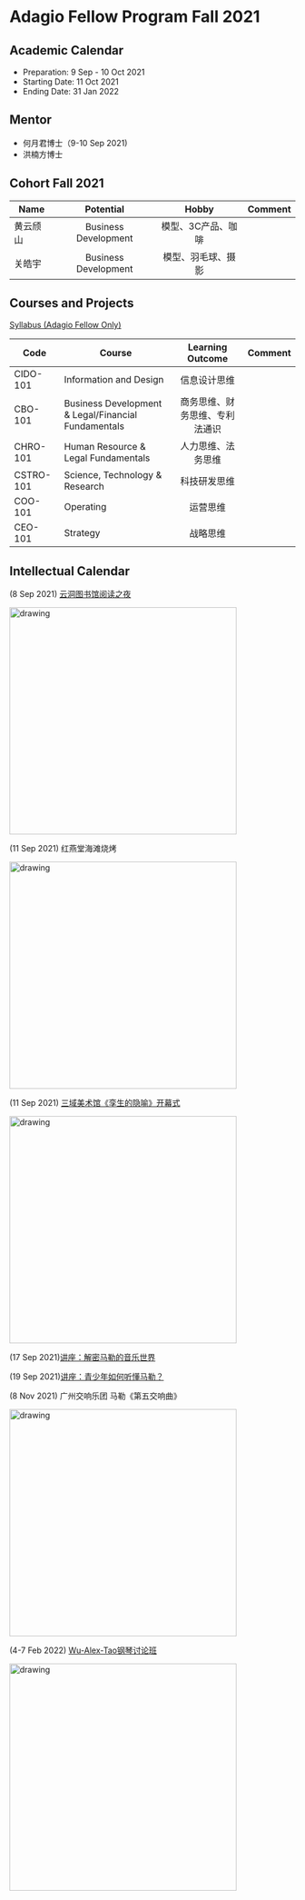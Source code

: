 # Adagio Fellow Program Fall 2021

## Academic Calendar

- Preparation: 9 Sep - 10 Oct 2021
- Starting Date: 11 Oct 2021
- Ending Date: 31 Jan 2022

## Mentor 

- 何月君博士（9-10 Sep 2021)
- 洪楠方博士

## Cohort Fall 2021

| Name | Potential | Hobby | Comment | 
| ---- | :----: | :----: | :----: |
| 黄云颀山 | Business Development | 模型、3C产品、咖啡 |  |
| 关皓宇 | Business Development | 模型、羽毛球、摄影 |  |

## Courses and Projects

[Syllabus (Adagio Fellow Only)](https://spepzt4wi1.feishu.cn/docs/doccndU6SqGO8ycISJIdBTJi5Tg#KSKnT8)

| Code | Course | Learning Outcome | Comment | 
| ---- | ---- | :----: | :----: |
| CIDO-101 | Information and Design | 信息设计思维 |  |
| CBO-101 | Business Development & Legal/Financial Fundamentals | 商务思维、财务思维、专利法通识 |  |
| CHRO-101 | Human Resource & Legal Fundamentals | 人力思维、法务思维 |  |
| CSTRO-101 | Science, Technology & Research | 科技研发思维 |  |
| COO-101 | Operating | 运营思维 |  |
| CEO-101 | Strategy | 战略思维 |  |


## Intellectual Calendar

(8 Sep 2021) [云洞图书馆阅读之夜](http://hkyd.hitour2005.com/)

<img src="http://www.archcollege.com/wp-content/uploads/2020/08/1597053492987552.jpg" alt="drawing" width="400"/>

(11 Sep 2021) 红燕堂海滩烧烤

<img src="http://p3.ifengimg.com/a/2019_25/c00c56b08fd2f78_size314_w550_h278.png" alt="drawing" width="400"/>


(11 Sep 2021) [三域美术馆《孪生的隐喻》开幕式](https://mp.weixin.qq.com/s/FBXgvtt-71qvqiJv49_iqg)

<img src="https://mmbiz.qpic.cn/mmbiz_jpg/1SfQI6dtcEUVLpib9npN2BcztsDCe2th2QE77Y6I0dBEzb1ibgRBLuwZs4FuRSVvKhQTnaEOIreJlLL4WQgyYX9w/640?wx_fmt=jpeg&tp=webp&wxfrom=5&wx_lazy=1&wx_co=1" alt="drawing" width="400"/>


(17 Sep 2021)[讲座：解密马勒的音乐世界](https://mp.weixin.qq.com/s/55uPO7XKjl8MScvbkCzEXg)

(19 Sep 2021)[讲座：青少年如何听懂马勒？](https://mp.weixin.qq.com/s/55uPO7XKjl8MScvbkCzEXg)

(8 Nov 2021) 广州交响乐团 马勒《第五交响曲》

<img src="https://mmbiz.qpic.cn/mmbiz_jpg/ywIiayEqvTiaVlwl7iavljlRwW3MZSOxdUPDEmg4IazOQ6Vy72jzKn5vtqQaER5rwV9W6xrvenqibic3ucpt5HWReKA/640?wx_fmt=jpeg&tp=webp&wxfrom=5&wx_lazy=1&wx_co=1" alt="drawing" width="400"/>

(4-7 Feb 2022) [Wu-Alex-Tao钢琴讨论班](https://mp.weixin.qq.com/s/Wvssq7RoLr2bnjLfEWVWmw)

<img src="https://mmbiz.qpic.cn/mmbiz_png/4bRficQgeeuNFEq3IFA5yB9VApnfoWTl9U0bKfmeoHhOOUzKreZrrb6CL1wwgPYqn9ujLWHrVPVaqs7WyF85Uag/640?wx_fmt=png&tp=webp&wxfrom=5&wx_lazy=1&wx_co=1" alt="drawing" width="400"/>







